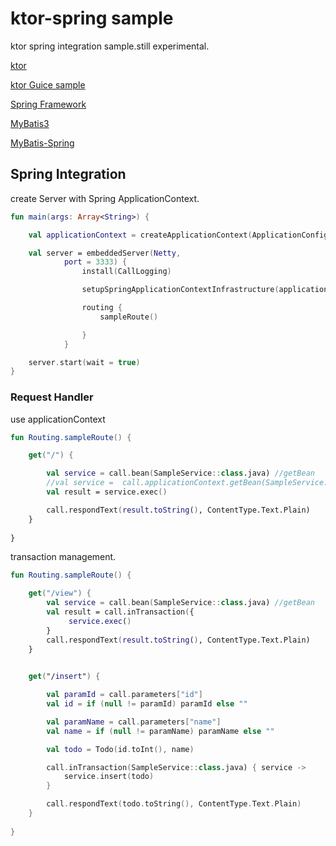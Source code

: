 # ktor-spring sample
ktor spring integration sample.still experimental.

[ktor](http://ktor.io/)

[ktor Guice sample](http://ktor.io/samples/guice.html)

[Spring Framework](https://docs.spring.io/spring/docs/5.0.7.RELEASE/spring-framework-reference/index.html)

[MyBatis3](http://www.mybatis.org/mybatis-3/)

[MyBatis-Spring](http://www.mybatis.org/spring/)

## Spring Integration

create Server with Spring ApplicationContext.

```kotlin
fun main(args: Array<String>) {

    val applicationContext = createApplicationContext(ApplicationConfig::class.java)

    val server = embeddedServer(Netty,
            port = 3333) {
                install(CallLogging)

                setupSpringApplicationContextInfrastructure(applicationContext)

                routing {
                    sampleRoute()

                }
            }

    server.start(wait = true)
}
```

### Request Handler

use applicationContext 

```kotlin
fun Routing.sampleRoute() {

    get("/") {

        val service = call.bean(SampleService::class.java) //getBean
        //val service =  call.applicationContext.getBean(SampleService::class.java)
        val result = service.exec()

        call.respondText(result.toString(), ContentType.Text.Plain)
    }
    
}

```

transaction management.

```kotlin
fun Routing.sampleRoute() {

    get("/view") {
        val service = call.bean(SampleService::class.java) //getBean
        val result = call.inTransaction({ 
             service.exec()
        }
        call.respondText(result.toString(), ContentType.Text.Plain)
    }

    
    get("/insert") {

        val paramId = call.parameters["id"]
        val id = if (null != paramId) paramId else ""

        val paramName = call.parameters["name"]
        val name = if (null != paramName) paramName else ""

        val todo = Todo(id.toInt(), name)

        call.inTransaction(SampleService::class.java) { service ->
            service.insert(todo)
        }

        call.respondText(todo.toString(), ContentType.Text.Plain)
    }
    
}

```